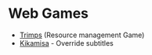 # Web Games

- [Trimps](https://trimps.github.io/) (Resource management Game)
- [Kikamisa](https://play.kikamisa.fr/menu) - Override subtitles
